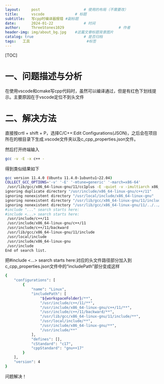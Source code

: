 ```yaml
---
layout:     post   				    # 使用的布局（不需要改）
title:      vscode 				# 标题 
subtitle:   写cpp时编译器报错 #副标题
date:       2024-01-22 				# 时间
author:     ThreeStones1029 						# 作者
header-img: img/about_bg.jpg 	#这篇文章标题背景图片
catalog: true 						# 是否归档
tags:	工具							#标签
---
```


[TOC]

# 一、问题描述与分析

在使用vscode和cmake写cpp代码时，虽然可以编译通过，但是有红色下划线提示。主要原因在于vscode定位不到头文件

# 二、解决方法

直接按crtl + shift + P，选择C/C++:Edit Configurations(JSON)，之后会在项目所在的根目录下生成.vscode文件夹以及c_cpp_properties.json文件。

然后打开终端输入

~~~bash
gcc -v -E -x c++ -
~~~

得到类似结果如下

~~~bash
gcc version 11.4.0 (Ubuntu 11.4.0-1ubuntu1~22.04) 
COLLECT_GCC_OPTIONS='-v' '-E' '-mtune=generic' '-march=x86-64'
 /usr/lib/gcc/x86_64-linux-gnu/11/cc1plus -E -quiet -v -imultiarch x86_64-linux-gnu -D_GNU_SOURCE - -mtune=generic -march=x86-64 -fasynchronous-unwind-tables -fstack-protector-strong -Wformat -Wformat-security -fstack-clash-protection -fcf-protection -dumpbase -
ignoring duplicate directory "/usr/include/x86_64-linux-gnu/c++/11"
ignoring nonexistent directory "/usr/local/include/x86_64-linux-gnu"
ignoring nonexistent directory "/usr/lib/gcc/x86_64-linux-gnu/11/include-fixed"
ignoring nonexistent directory "/usr/lib/gcc/x86_64-linux-gnu/11/../../../../x86_64-linux-gnu/include"
#include "..." search starts here:
#include <...> search starts here:
 /usr/include/c++/11
 /usr/include/x86_64-linux-gnu/c++/11
 /usr/include/c++/11/backward
 /usr/lib/gcc/x86_64-linux-gnu/11/include
 /usr/local/include
 /usr/include/x86_64-linux-gnu
 /usr/include
End of search list.
~~~

把#include <...> search starts here:对应的头文件路径部分加入到c_cpp_properties.json文件中的“includePath”部分变成这样

~~~bash
{
    "configurations": [
        {
            "name": "Linux",
            "includePath": [
                "${workspaceFolder}/**",
                "/usr/include/c++/11/**",
                "/usr/include/x86_64-linux-gnu/c++/11/**",
                "/usr/include/c++/11/backward/**",
                "/usr/lib/gcc/x86_64-linux-gnu/11/include/**",
                "/usr/local/include/**",
                "/usr/include/x86_64-linux-gnu/**",
                "/usr/include/**"
            ],
            "defines": [],
            "cStandard": "c17",
            "cppStandard": "gnu++17"
        }
    ],
    "version": 4
}
~~~

问题解决！


